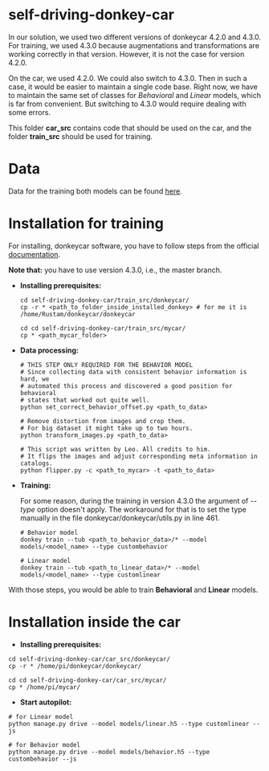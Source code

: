 # self-driving-donkey-car

In our solution, we used two different versions of donkeycar 4.2.0 and 4.3.0.
For training, we used 4.3.0 because augmentations and transformations are working correctly in that version.
However, it is not the case for version 4.2.0.

On the car, we used 4.2.0. We could also switch to 4.3.0. Then in such a case, it would be easier to maintain a single code base. 
Right now, we have to maintain the same set of classes for *Behavioral* and *Linear* models, which is far from convenient. But switching to 4.3.0 would require dealing with some errors.

This folder **car_src** contains code that should be used on the car, and the folder **train_src** should be used for training.
# Data
Data for the training both models can be found [here](https://tartuulikool-my.sharepoint.com/:u:/g/personal/abdumali_ut_ee/Efh7AFRC8W1EiCAOUMqieiABL5MP3ss03D6UHnHFZ-c0BQ?e=e3puE2).

# Installation for training

For installing, donkeycar software, you have to follow steps from the official [documentation](https://docs.donkeycar.com/guide/install_software/#step-1-install-software-on-host-pc).

**Note that:** you have to use version 4.3.0, i.e., the master branch.

* **Installing prerequisites:**
  ```
  cd self-driving-donkey-car/train_src/donkeycar/
  cp -r * <path_to_folder_inside_installed_donkey> # for me it is /home/Rustam/donkeycar/donkeycar

  cd cd self-driving-donkey-car/train_src/mycar/
  cp * <path_mycar_folder>
  ```
* **Data processing:**
  ```
  # THIS STEP ONLY REQUIRED FOR THE BEHAVIOR MODEL
  # Since collecting data with consistent behavior information is hard, we 
  # automated this process and discovered a good position for behavioral 
  # states that worked out quite well.
  python set_correct_behavior_offset.py <path_to_data>
  
  # Remove distortion from images and crop them.
  # For big dataset it might take up to two hours.
  python transform_images.py <path_to_data>
  
  # This script was written by Leo. All credits to him.
  # It flips the images and adjust corresponding meta information in catalogs. 
  python flipper.py -c <path_to_mycar> -t <path_to_data>
  ```
* **Training:**

  For some reason, during the training in version 4.3.0 the argument of *--type* option doesn't apply. The workaround for
  that is to set the type manually in the file donkeycar/donkeycar/utils.py in line 461.
  ```
  # Behavior model
  donkey train --tub <path_to_behavior_data>/* --model models/<model_name> --type custombehavior

  # Linear model  
  donkey train --tub <path_to_linear_data>/* --model models/<model_name> --type customlinear  
  ```
  
With those steps, you would be able to train **Behavioral** and **Linear** models.


# Installation inside the car

  * **Installing prerequisites:**
  ```
  cd self-driving-donkey-car/car_src/donkeycar/
  cp -r * /home/pi/donkeycar/donkeycar/

  cd cd self-driving-donkey-car/car_src/mycar/
  cp * /home/pi/mycar/
  ```
  * **Start autopilot:**
  ```
  # for Linear model
  python manage.py drive --model models/linear.h5 --type customlinear --js
  
  # for Behavior model
  python manage.py drive --model models/behavior.h5 --type custombehavior --js
  ```


  




